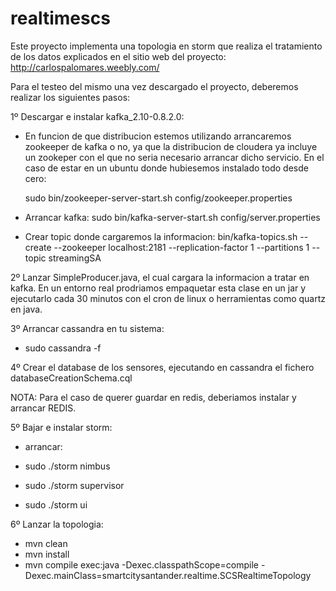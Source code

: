 # realtimescs

Este proyecto implementa una topologia en storm que realiza el tratamiento de los datos explicados en el sitio web del proyecto:
http://carlospalomares.weebly.com/

Para el testeo del mismo una vez descargado el proyecto, deberemos realizar los siguientes pasos:

1º Descargar e instalar kafka_2.10-0.8.2.0:

- En funcion de que distribucion estemos utilizando arrancaremos zookeeper de kafka o no, ya que la distribucion de cloudera ya incluye un zookeper con el que no seria necesario arrancar dicho servicio. En el caso de estar en un ubuntu donde hubiesemos instalado todo desde cero:
	
	sudo bin/zookeeper-server-start.sh config/zookeeper.properties
	
- Arrancar kafka:
	sudo bin/kafka-server-start.sh config/server.properties
	
- Crear topic donde cargaremos la informacion:
	bin/kafka-topics.sh --create --zookeeper localhost:2181 --replication-factor 1 --partitions 1 --topic streamingSA

2º Lanzar SimpleProducer.java, el cual cargara la informacion a tratar en kafka. En un entorno real prodriamos empaquetar esta clase en un jar y ejecutarlo cada 30 minutos con el cron de linux o herramientas como quartz en java.

3º Arrancar cassandra en tu sistema:

- sudo cassandra -f

4º Crear el database de los sensores, ejecutando en cassandra el fichero databaseCreationSchema.cql

NOTA: Para el caso de querer guardar en redis, deberiamos instalar y arrancar REDIS.

5º Bajar e instalar storm:

- arrancar:

- sudo ./storm nimbus
- sudo ./storm supervisor
- sudo ./storm ui

6º Lanzar la topologia:
- mvn clean
- mvn install
- mvn compile exec:java -Dexec.classpathScope=compile -Dexec.mainClass=smartcitysantander.realtime.SCSRealtimeTopology
